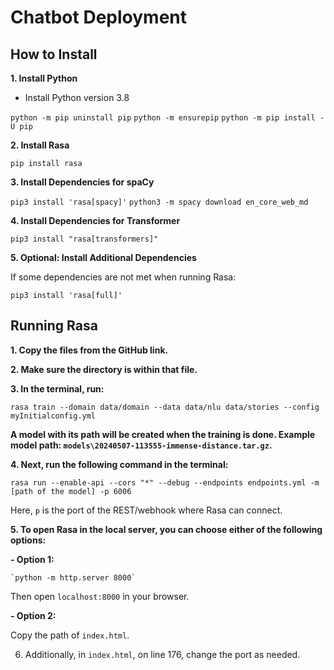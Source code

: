 # Chatbot Deployment

## How to Install

**1. Install Python**

   - Install Python version 3.8
   
`python -m pip uninstall pip`
`python -m ensurepip`
`python -m pip install -U pip`


**2. Install Rasa**

`pip install rasa`



**3. Install Dependencies for spaCy**

`pip3 install 'rasa[spacy]'`
`python3 -m spacy download en_core_web_md`



**4. Install Dependencies for Transformer**

`pip3 install "rasa[transformers]"`


**5. Optional: Install Additional Dependencies**

If some dependencies are not met when running Rasa:

`pip3 install 'rasa[full]'`



## Running Rasa

**1. Copy the files from the GitHub link.**

**2. Make sure the directory is within that file.**

**3. In the terminal, run:**

`rasa train --domain data/domain --data data/nlu data/stories --config myInitialconfig.yml`


**A model with its path will be created when the training is done. Example model path: `models\20240507-113555-immense-distance.tar.gz`.**

**4. Next, run the following command in the terminal:**

`rasa run --enable-api --cors "*" --debug --endpoints endpoints.yml -m [path of the model] -p 6006`



Here, `p` is the port of the REST/webhook where Rasa can connect.

**5. To open Rasa in the local server, you can choose either of the following options:**

**- Option 1:**

  ```
  `python -m http.server 8000`
  ```

  Then open `localhost:8000` in your browser.

**- Option 2:**

  Copy the path of `index.html`.

6. Additionally, in `index.html`, on line 176, change the port as needed.
